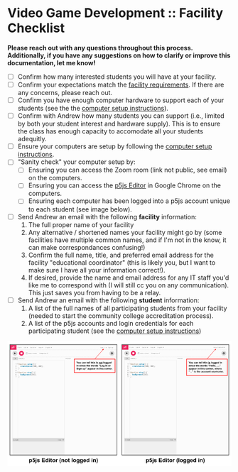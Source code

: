 # Video Game Development :: Facility Checklist

**Please reach out with any questions throughout this process. Additionally, if you have any suggestions on how to clarify or improve this documentation, let me know!**

- [ ] Confirm how many interested students you will have at your facility.
- [ ] Confirm your expectations match the [facility requirements](./facility-requirements.md). If there are any concerns, please reach out.
- [ ] Confirm you have enough computer hardware to support each of your students (see the the [computer setup instructions](./computer-setup.md)).
- [ ] Confirm with Andrew how many students you can support (i.e., limited by both your student interest and hardware supply). This is to ensure the class has enough capacity to accomodate all your students adequitly.
- [ ] Ensure your computers are setup by following the [computer setup instructions](./computer-setup.md).
- [ ] "Sanity check" your computer setup by:
    - [ ] Ensuring you can access the Zoom room (link not public, see email) on the computers.
    - [ ] Ensuring you can access the [p5js Editor](https://editor.p5js.org/) in Google Chrome on the computers.
    - [ ] Ensuring each computer has been logged into a p5js account unique to each student (see image below).
- [ ] Send Andrew an email with the following **facility** information:
    1. The full proper name of your facility
    2. Any alternative / shortened names your facility might go by (some facilities have multiple common names, and if I'm not in the know, it can make correspondances confusing!)
    3. Confirm the full name, title, and preferred email address for the facility "educational coordinator" (this is likely you, but I want to make sure I have all your information correct!).
    4. If desired, provide the name and email address for any IT staff you'd like me to correspond with (I will still cc you on any communication). This just saves you from having to be a relay.
- [ ] Send Andrew an email with the following **student** information:
    1. A list of the full names of all participating students from your facility (needed to start the community college accreditation process).
    2. A list of the p5js accounts and login credentials for each participating student (see the [computer setup instructions](./computer-setup.md))

![](../../../imgs/logged-in-vs-not-logged-in.png)
